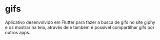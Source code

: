 # gifs

Aplicativo desenvolvido em Flutter para fazer a busca de gifs no site giphy e os mostrar na tela, através dele também é possivel compartilhar gifs por outros apps.
